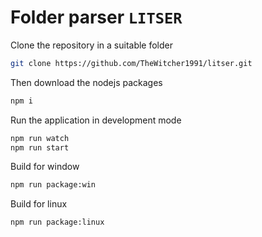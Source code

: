 # Folder parser `LITSER`

Clone the repository in a suitable folder
```bash
git clone https://github.com/TheWitcher1991/litser.git
```
Then download the nodejs packages
```bash
npm i
````

Run the application in development mode
```bash
npm run watch
npm run start 
```

Build for window
```bash
npm run package:win
```

Build for linux
```bash
npm run package:linux
```